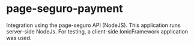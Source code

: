 # page-seguro-payment

Integration using the page-seguro API (NodeJS).
This application runs server-side NodeJs.
For testing, a client-side IonicFramework application was used.
